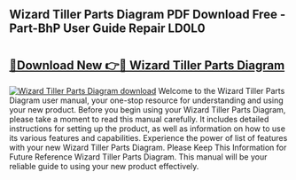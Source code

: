 ## Wizard Tiller Parts Diagram PDF Download Free - Part-BhP User Guide Repair LD0L0

# <h2><a href="http://dfttmh.blite.top/?on=Wizard+Tiller+Parts+Diagram">🔗Download New 👉🔴 Wizard Tiller Parts Diagram</a></h2>

[![Wizard Tiller Parts Diagram download](https://i.imgur.com/lujVjoI.png)](http://dfttmh.blite.top/?on=Wizard+Tiller+Parts+Diagram)
Welcome to the Wizard Tiller Parts Diagram user manual, your one-stop resource for understanding and using your new product. Before you begin using your Wizard Tiller Parts Diagram, please take a moment to read this manual carefully. It includes detailed instructions for setting up the product, as well as information on how to use its various features and capabilities. Experience the power of list of features with your new Wizard Tiller Parts Diagram. Please Keep This Information for Future Reference Wizard Tiller Parts Diagram. This manual will be your reliable guide to using your new product effectively.
